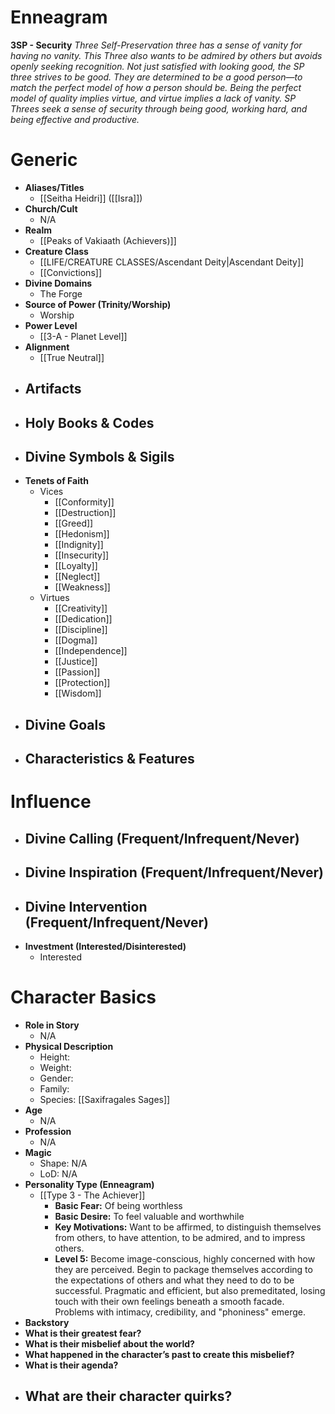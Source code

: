 # Enneagram

**3SP - Security**
*Three Self-Preservation three has a sense of vanity for having no vanity. This Three also wants to be admired by others but avoids openly seeking recognition. Not just satisfied with looking good, the SP three strives to be good. They are determined to be a good person—to match the perfect model of how a person should be. Being the perfect model of quality implies virtue, and virtue implies a lack of vanity. SP Threes seek a sense of security through being good, working hard, and being effective and productive.*
# Generic
- **Aliases/Titles**
	- [[Seitha Heidri]] ([[Isra]])
- **Church/Cult**
	- N/A
- **Realm**
	- [[Peaks of Vakiaath (Achievers)]]
- **Creature Class**
	- [[LIFE/CREATURE CLASSES/Ascendant Deity|Ascendant Deity]]
	- [[Convictions]]
- **Divine Domains**
	- The Forge
- **Source of Power (Trinity/Worship)**
	- Worship
- **Power Level**
	- [[3-A - Planet Level]]
- **Alignment**
	- [[True Neutral]]
- **Artifacts**
	- 
- **Holy Books & Codes**
	- 
- **Divine Symbols & Sigils**
	- 
- **Tenets of Faith**
	- Vices
		- [[Conformity]]
		- [[Destruction]]
		- [[Greed]]
		- [[Hedonism]]
		- [[Indignity]]
		- [[Insecurity]]
		- [[Loyalty]]
		- [[Neglect]]
		- [[Weakness]]
	- Virtues
		- [[Creativity]]
		- [[Dedication]]
		- [[Discipline]]
		- [[Dogma]]
		- [[Independence]]
		- [[Justice]]
		- [[Passion]]
		- [[Protection]]
		- [[Wisdom]]
- **Divine Goals**
	- 
- **Characteristics & Features**
	- 
# Influence
- **Divine Calling (Frequent/Infrequent/Never)**
	- 
- **Divine Inspiration (Frequent/Infrequent/Never)**
	- 
- **Divine Intervention (Frequent/Infrequent/Never)**
	- 
- **Investment (Interested/Disinterested)**
	- Interested

# Character Basics
- **Role in Story**
	- N/A
- **Physical Description**
	- Height:
	- Weight:
	- Gender:
	- Family:
	- Species: [[Saxifragales Sages]]
- **Age**
	- N/A
- **Profession**
	- N/A
- **Magic**
	- Shape: N/A
	- LoD: N/A
- **Personality Type (Enneagram)**
	- [[Type 3 - The Achiever]]
		- **Basic Fear:** Of being worthless
		- **Basic Desire:** To feel valuable and worthwhile
		- **Key Motivations:** Want to be affirmed, to distinguish themselves from others, to have attention, to be admired, and to impress others.
		- **Level 5:** Become image-conscious, highly concerned with how they are perceived. Begin to package themselves according to the expectations of others and what they need to do to be successful. Pragmatic and efficient, but also premeditated, losing touch with their own feelings beneath a smooth facade. Problems with intimacy, credibility, and "phoniness" emerge.
- **Backstory**
- **What is their greatest fear?**
- **What is their misbelief about the world?**
- **What happened in the character’s past to create this misbelief?**
- **What is their agenda?**
- **What are their character quirks?**
	- 